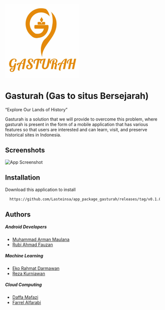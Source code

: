 

![Logo](design/logo.png)


# Gasturah (Gas to situs Bersejarah)

“Explore Our Lands of History”

Gasturah is a solution that we will provide to overcome this problem, where gasturah is present in the form of a mobile application that has various features so that users are interested and can learn, visit, and preserve historical sites in Indonesia.
## Screenshots

![App Screenshot](https://via.placeholder.com/468x300?text=App+Screenshot+Here)


## Installation

Download this application to install

```bash
  https://github.com/Lasteinsa/app_package_gasturah/releases/tag/v0.1.0-alpha
```
    
## Authors

##### Android Developers
- [Muhammad Arman Maulana](https://www.github.com/2001arman)
- [Rubi Ahmad Fauzan](https://www.github.com/Lasteinsa)

##### Machine Learning
- [Eko Rahmat Darmawan](https://www.github.com/Echo271)
- [Reza Kurniawan](https://www.github.com/rezablutizen)

##### Cloud Computing
- [Daffa Mafazi](https://www.github.com/SirAIonne)
- [Farrel Alfarabi](https://www.github.com/FarrelAlfarabi)

